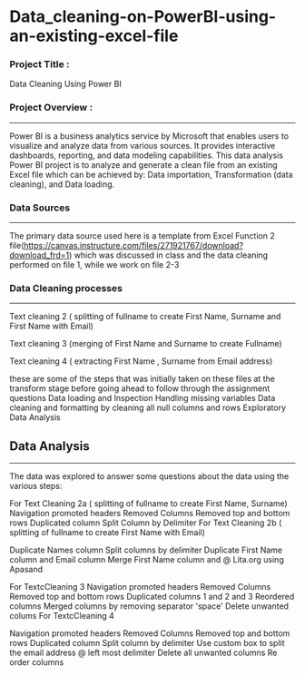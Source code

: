 # Data_cleaning-on-PowerBI-using-an-existing-excel-file

### Project Title :
Data Cleaning Using Power BI

### Project Overview :
---
Power BI is a business analytics service by Microsoft that enables users to visualize and analyze data from various sources. It provides interactive dashboards, reporting, and data modeling capabilities. This data analysis Power BI project is to analyze and generate a clean file from an existing Excel file which can be achieved by: Data importation, Transformation (data cleaning), and Data loading.

### Data Sources
---
The primary data source used here is a template from Excel Function 2 file(https://canvas.instructure.com/files/271921767/download?download_frd=1) which was discussed in class and the data cleaning performed on file 1, while we work on file 2-3


### Data Cleaning processes
---
Text cleaning 2 ( splitting of fullname to create First Name, Surname and First Name with Email)

Text cleaning 3 (merging of First Name and Surname to create Fullname)

Text cleaning 4 ( extracting First Name , Surname from Email address)

these are some of the steps that was initially taken on these files at the transform stage before going ahead to follow through the assignment questions
Data loading and Inspection
Handling missing variables
Data cleaning and formatting by cleaning all null columns and rows
Exploratory Data Analysis

## Data Analysis
---
The data was explored to answer some questions about the data using the various steps:

For Text Cleaning 2a ( splitting of fullname to create First Name, Surname)
Navigation
promoted headers
Removed Columns
Removed top and bottom rows
Duplicated column
Split Column by Delimiter
For Text Cleaning 2b ( splitting of fullname to create First Name with Email)

Duplicate Names column
Split columns by delimiter
Duplicate First Name column and Email column
Merge First Name column and @ Lita.org using Apasand
  
For TextcCleaning 3
Navigation
promoted headers
Removed Columns
Removed top and bottom rows
Duplicated columns 1 and 2 and 3
Reordered columns
Merged columns by removing separator 'space'
Delete unwanted colums
For TextcCleaning 4

Navigation
promoted headers
Removed Columns
Removed top and bottom rows
Duplicated column
Split column by delimiter
Use custom box to split the email address @ left most delimiter
Delete all unwanted columns
Re order columns
